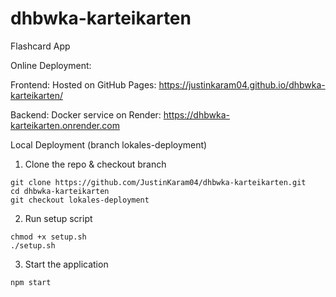 
# dhbwka-karteikarten

Flashcard App

Online Deployment:

Frontend: Hosted on GitHub Pages: https://justinkaram04.github.io/dhbwka-karteikarten/

Backend: Docker service on Render: https://dhbwka-karteikarten.onrender.com

Local Deployment (branch lokales-deployment)

1. Clone the repo & checkout branch
```
git clone https://github.com/JustinKaram04/dhbwka-karteikarten.git
cd dhbwka-karteikarten
git checkout lokales-deployment
```
2. Run setup script
```
chmod +x setup.sh
./setup.sh
```
3. Start the application
```
npm start
```
